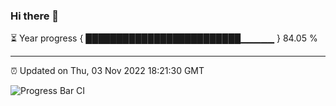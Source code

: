 ### Hi there 👋

⏳ Year progress { █████████████████████████▁▁▁▁▁ } 84.05 %

---

⏰ Updated on Thu, 03 Nov 2022 18:21:30 GMT

![Progress Bar CI](https://github.com/liununu/liununu/workflows/Progress%20Bar%20CI/badge.svg)
